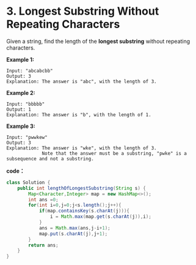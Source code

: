 # 3. Longest Substring Without Repeating Characters

Given a string, find the length of the **longest substring** without repeating characters.



**Example 1:**

```
Input: "abcabcbb"
Output: 3 
Explanation: The answer is "abc", with the length of 3. 
```



**Example 2:**

```
Input: "bbbbb"
Output: 1
Explanation: The answer is "b", with the length of 1.
```



**Example 3:**

```
Input: "pwwkew"
Output: 3
Explanation: The answer is "wke", with the length of 3. 
             Note that the answer must be a substring, "pwke" is a subsequence and not a substring.
```





**code：**

```java
class Solution {
    public int lengthOfLongestSubstring(String s) {
        Map<Character,Integer> map = new HashMap<>();
        int ans =0;
        for(int i=0,j=0;j<s.length();j++){
            if(map.containsKey(s.charAt(j))){
                i = Math.max(map.get(s.charAt(j)),i);
            }
            ans = Math.max(ans,j-i+1);
            map.put(s.charAt(j),j+1);
        }
        return ans;
    }
}
```